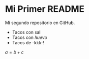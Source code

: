# Mi Primer README
Mi segundo repositorio en GitHub.

+ Tacos con sal
+ Tacos con *huevo*
+ Tacos de -kkk-!

$a = b + c$
